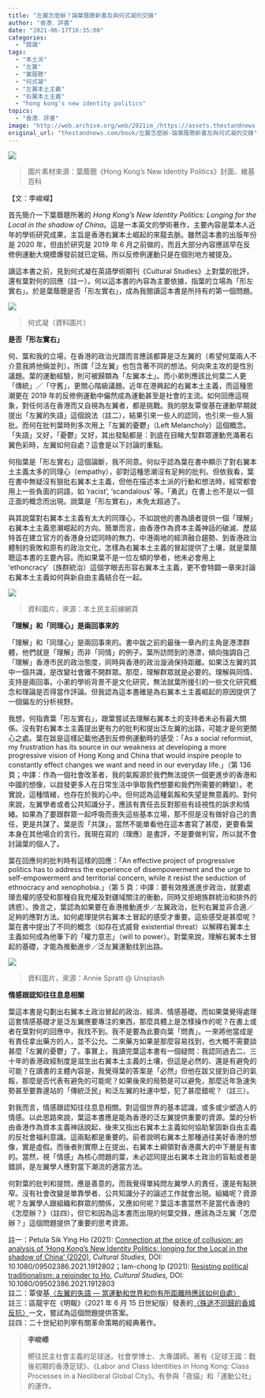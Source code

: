 ```yaml
---
title: "左翼怎麼辦？論葉蔭聰新書及與何式凝的交鋒"
author: "香港．評書"
date: "2021-06-17T16:35:00"
categories:
  - "閱讀"
tags:
  - "本土派"
  - "左翼"
  - "葉蔭聰"
  - "何式凝"
  - "左翼本土主義"
  - "右翼本土主義"
  - "hong kong’s new identity politics"
topics:
  - "香港．評書"
image: "http://web.archive.org/web/2021im_/https://assets.thestandnews.com/media/photos/0_jKpKN.png"
original_url: "thestandnews.com/book/左翼怎麼辦-論葉蔭聰新書及與何式凝的交鋒"
---
```

![](http://web.archive.org/web/2021im_/https://assets.thestandnews.com/media/photos/0_jKpKN.png)
> 圖片素材來源：葉蔭聰《Hong Kong’s New Identity Politics》封面、維基百科

【文：李峻嶸】

首先簡介一下葉蔭聰所著的 _Hong Kong’s New Identity Politics: Longing for the Local in the shadow of China_。這是一本英文的學術著作，主要內容是葉本人近年的學術研究成果，主旨是香港右翼本土崛起的來龍去脈。雖然這本書的出版年份是 2020 年，但由於研究是 2019 年 6 月之前做的，而且大部分內容應該早在反修例運動大規模爆發前就已定稿，所以反修例運動只是在個別地方被提及。

讀這本書之前，見到何式凝在英語學術期刊《Cultural Studies》上對葉的批評，還有葉對何的回應（註一）。何以這本書的內容為主要依據，指葉的立場為「形左實右」。於是葉蔭聰是否「形左實右」，成為我閱讀這本書是所持有的第一個問題。

![](http://web.archive.org/web/2021im_/https://assets.thestandnews.com/media/photos/13697247_10154183380475306_2496919002828689234_n_K9fGK.jpg)
> 何式凝（資料圖片）

**是否「形左實右」**

何、葉和我的立場，在香港的政治光譜而言應該都算是泛左翼的（希望何葉兩人不介意我將他倆並列）。所謂「泛左翼」也包含著不同的想法。何向來主攻的是性別議題。葉的運動經驗，則可被歸類為「左翼本土」。而小弟則應該比何葉二人更「傳統」／「守舊」，更關心階級議題。近年在港興起的右翼本土主義，而這種思潮更在 2019 年的反修例運動中儼然成為運動甚至是社會的主流。如何回應這現象，對任何活在香港而又自視為左翼者，都是挑戰。我的朋友覃俊基在運動早期就提出「左翼的失語」這個說法（註二），結果引來一些人的認同，也引來一些人狠批。而何在批判葉時則多次用上「左翼的憂鬱」（Left Melancholy）這個概念。「失語」又好，「憂鬱」又好，其出發點都是：到底在目睹大型群眾運動充滿著右翼色彩時，左翼如何自處？這會是以下討論的重點。

何指葉是「形左實右」這個論斷，我不同意。何似乎認為葉在書中顯示了對右翼本土主義太多的同理心（empathy），卻對這種思潮沒有足夠的批判。但依我看，葉在書中無疑沒有狠批右翼本土主義，但他在描述本土派的行動和想法時，經常都會用上一些負面的詞語，如 ‘racist’, ‘scandalous’ 等。「勇武」在書上也不是以一個正面的概念而出現。說葉是「形左實右」，未免太超過了。

與其說葉對右翼本土主義有太大的同理心，不如說他的書為讀者提供一個「理解」右翼本土主義思潮崛起的方向。簡單而言，由香港作為資本主義神話的破滅、歷屆特首在建立官方的香港身分認同時的無力、中港兩地的經濟融合趨勢、到香港政治體制的衰敗和原有的政治文化，怎樣為右翼本土主義的冒起提供了土壤，就是葉蔭聰這本書的主要內容。而如果葉不是一位左傾的學者，他未必會用上 ‘ethoncracy’（族群統治）這個字眼去形容右翼本土主義，更不會特闢一章來討論右翼本土主義如何與新自由主義結合在一起。

![](http://web.archive.org/web/2021im_/https://assets.thestandnews.com/media/photos/localism-20160903_LA42d.jpg)
> 資料圖片，來源：本土民主前線網頁

**「理解」和「同理心」是兩回事來的**

「理解」和「同理心」是兩回事來的。書中跋之前的最後一章內的主角是港漂群體，他們就是「理解」而非「同情」的例子。葉所訪問到的港漂，傾向強調自己「理解」香港市民的政治態度，同時與香港的政治漩渦保持距離。如果泛左翼的其中一個共識，是改變社會離不開群眾。那麼，理解群眾就是必要的。理解與同情、支持是兩回事。小弟的學術背景不是文化研究，無法就葉所援引的一些文化研究概念和理論是否得當作評論。但我認為這本書確是為右翼本土主義崛起的原因提供了一個偏左的分析視野。

我想，何指責葉「形左實右」，跟葉嘗試去理解右翼本土的支持者未必有最大關係。沒有對右翼本土主義提出更有力的批判和提出泛左翼的出路，可能才是何更關心之處。葉在跋是這樣記載他遇到反修例運動時的感受：「As a social reformist, my frustration has its source in our weakness at developing a more progressive vision of Hong Kong and China that would inspire people to constantly effect changes we want and need in our everyday life.」（第 136 頁；中譯：作為一個社會改革者，我的氣餒源於我們無法提供一個更進步的香港和中國的想像，以啟發更多人在日常生活中爭取我們想要和我們所需要的轉變）。老實說，這種情緒，也存在於我的心中。但何認為這種氣餒和失望是無意義的。對何來說，左翼學者或者公共知識分子，應該有責任去反對那些有歧視性的訴求和情緒。如果為了要跟群眾一起呼吸而喪失這些基本立場，那不但是沒有做好自己的責任，更是共謀了。葉是否「共謀」，當然不能單看他在這本書寫了甚麼，更要看葉本身在其他場合的言行。我現在寫的（理應）是書評，不是要做判官，所以就不會討論葉的個人了。

葉在回應何的批判時有這樣的回應：「An effective project of progressive politics has to address the experience of disempowerment and the urge to self-empowerment and territorial concern, while it resist the seduction of ethnocracy and xenophobia.」（第 5 頁：中譯：要有效推進進步政治，就要處理去權的感受和那種自我充權及對疆域關注的衝動，同時又拒絕族群統治和排外的誘惑）。換言之，葉認為如果要在香港推動進步／左翼政治，批判右翼並非合適／足夠的應對方法。如何處理提供右翼本土冒起的感受才重要。這些感受是甚麼呢？葉在書中提出了不同的概念（如存在式威脅 existential threat）以解釋右翼本土主義如何成為他筆下的「權力意志」（will to power）。對葉來說，理解右翼本土冒起的基礎，才能為推動進步／泛左翼運動找到出路。

![](http://web.archive.org/web/2021im_/https://assets.thestandnews.com/media/photos/1_qdpj6_3vMef3s.png)
> 資料圖片，來源：Annie Spratt @ Unsplash

**情感跟認知往往息息相關**

葉這本書是勾劃出右翼本土政治冒起的政治、經濟、情感基礎。而如果葉覺得處理這套情感基礎才是泛左翼應要專注的東西，那麼具體上是怎樣操作的呢？在書上或者在葉對何的回應中，我找不到。我不是要為此要向葉「問責」。一來將他當成是有責任拿出藥方的人，並不公允。二來藥方如果是那麼容易找到，也大概不需要談甚麼「左翼的憂鬱」了。事實上，我讀完葉這本書有一個疑問：我認同過去二、三十年的香港政經制度是滋生出右翼本土主義的土壤，但這是必然的、還是有避免的可能？在讀書的主體內容是，我覺得葉的答案是「必然」但他在跋又提到自己的氣餒，那麼是否代表有避免的可能呢？如果後來的局勢是可以避免，那麼近年急速失勢甚至要靠邊站的「傳統泛民」和泛左翼的社運中堅，犯了甚麼錯呢？（註三）。

對我而言，情感跟認知往往息息相關。對這個世界的基本認識，或多或少塑造人的情感。以此思路來說，葉這本書應是能為香港的泛左翼提供重要的資源。葉的分析由香港作為資本主義神話說起，後來又指出右翼本土主義如何協助鞏固新自由主義的反社會福利意識。這兩點都是重要的。前者說明右翼本土那種過往美好香港的想像，實是虛假。而後者則實際上在提出，右翼本土綱領對香港廣大的中下層是有害的。當然，視「情感」為核心問題的葉，未必認同提出右翼本土政治的盲點或者是錯誤，是左翼學人應對當下潮流的適當方法。

何對葉的批判和提問，應是善意的。而我覺得單純問左翼學人的責任，還是有點狹窄。沒有社會改變是單靠學者、公共知識分子的論述工作就會出現。組織呢？資源呢？左翼學人跟組織和群眾的關係，又應如何呢？葉這本書當然不是當代香港的《怎麼辦？》（註四），但它和因為這本書而出現的何葉交鋒，應該為泛左翼「怎麼辦？」這個問題提供了重要的思考資源。

註一：Petula Sik Ying Ho (2021): [Connection at the price of collusion: an analysis of ‘Hong Kong’s New Identity Politics: longing for the Local in the shadow of China’ (2020)](http://web.archive.org/web/20211229132509/https://www.tandfonline.com/doi/abs/10.1080/09502386.2021.1912802), _Cultural Studies,_ DOI: 10.1080/09502386.2021.1912802；Iam-chong Ip (2021): [Resisting political traditionalism: a rejoinder to Ho](http://web.archive.org/web/20211229132509/https://www.tandfonline.com/doi/abs/10.1080/09502386.2021.1912803), _Cultural Studies,_ DOI: 10.1080/09502386.2021.1912803  
註二：覃俊基[〈左翼的失語 — 當運動和世界和你有所距離時應該如何自處〉](http://web.archive.org/web/20211229132509/https://theowl.hk/2019/06/18/%E5%B7%A6%E7%BF%BC%E7%9A%84%E5%A4%B1%E8%AA%9E-%E7%95%B6%E9%81%8B%E5%8B%95%E5%92%8C%E4%B8%96%E7%95%8C%E5%92%8C%E4%BD%A0%E6%9C%89%E6%89%80%E8%B7%9D%E9%9B%A2%E6%99%82%E6%87%89/)  
註三：區龍宇在《明報》（2021 年 6 月 15 日世紀版）發表的[〈殊途不同歸的香城反抗〉](http://web.archive.org/web/20211229132509/https://news.mingpao.com/pns/%E4%BD%9C%E5%AE%B6%E5%B0%88%E6%AC%84/article/20210615/s00018/1623694059046/)一文，嘗試為這個問題提供答案。  
註四：二十世紀初列寧有關革命策略的經典著作。

> **李峻嶸**
> 
> 嚮往民主社會主義的足球迷。社會學博士、大專講師。著有《足球王國：戰後初期的香港足球》、《Labor and Class Identities in Hong Kong: Class Processes in a Neoliberal Global City》。有參與「夜貓」和「運動公社」的運作。
